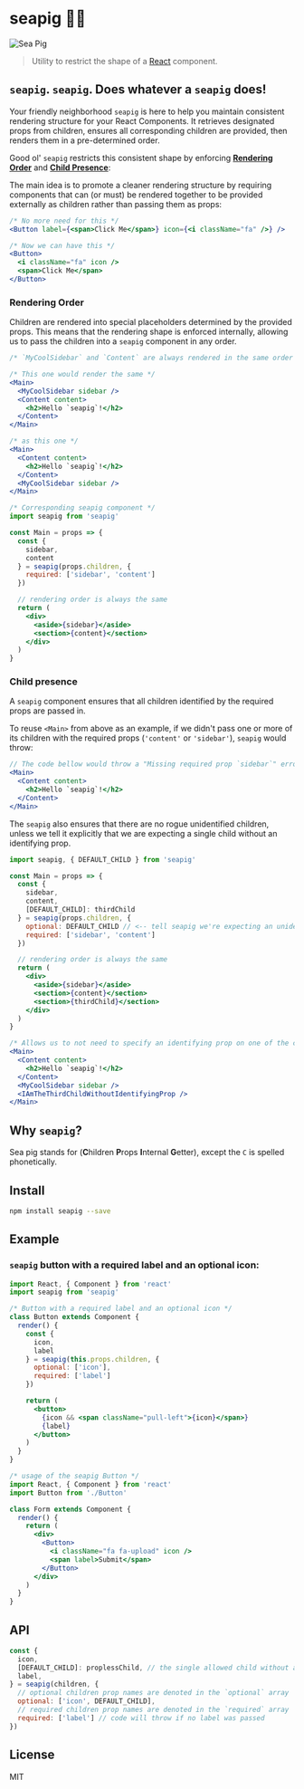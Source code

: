 # seapig 🌊🐷

![Sea Pig](https://media.giphy.com/media/X2C5xcQLdVGda/giphy.gif)

> Utility to restrict the shape of a [React](http://facebook.github.io/react/index.html) component.

## `seapig`. `seapig`. Does whatever a `seapig` does!

Your friendly neighborhood `seapig` is here to help you maintain consistent rendering structure for your React Components. It retrieves designated props from children, ensures all corresponding children are provided, then renders them in a pre-determined order.

Good ol' `seapig` restricts this consistent shape by enforcing [**Rendering Order**](#RenderingOrder) and [**Child Presence**](#ChildPresence):

The main idea is to promote a cleaner rendering structure
by requiring components that can (or must) be rendered together to be provided externally as children rather than passing them as props:

```jsx
/* No more need for this */
<Button label={<span>Click Me</span>} icon={<i className="fa" />} />

/* Now we can have this */
<Button>
  <i className="fa" icon />
  <span>Click Me</span>
</Button>
```

### <a name="RenderingOrder">Rendering Order</a>

Children are rendered into special placeholders determined by the provided props. This means that the rendering shape is enforced internally, allowing us to pass the children into a `seapig` component in any order.

```jsx
/* `MyCoolSidebar` and `Content` are always rendered in the same order no matter what order they are passed in */

/* This one would render the same */
<Main>
  <MyCoolSidebar sidebar />
  <Content content>
    <h2>Hello `seapig`!</h2>
  </Content>
</Main>

/* as this one */
<Main>
  <Content content>
    <h2>Hello `seapig`!</h2>
  </Content>
  <MyCoolSidebar sidebar />
</Main>

/* Corresponding seapig component */
import seapig from 'seapig'

const Main = props => {
  const {
    sidebar,
    content
  } = seapig(props.children, {
    required: ['sidebar', 'content']
  })

  // rendering order is always the same
  return (
    <div>
      <aside>{sidebar}</aside>
      <section>{content}</section>
    </div>
  )
}
```

### <a name="ChildPresence">Child presence</a>

A `seapig` component ensures that all children identified by the required props are passed in.

To reuse `<Main>` from above as an example, if we didn't pass one or more of its children with the required props (`'content'` or `'sidebar'`), `seapig` would throw:

```jsx
// The code bellow would throw a "Missing required prop `sidebar`" error
<Main>
  <Content content>
    <h2>Hello `seapig`!</h2>
  </Content>
</Main>
```

The `seapig` also ensures that there are no rogue unidentified children, unless we tell it explicitly that we are expecting a single child without an identifying prop.

```jsx
import seapig, { DEFAULT_CHILD } from 'seapig'

const Main = props => {
  const {
    sidebar,
    content,
    [DEFAULT_CHILD]: thirdChild
  } = seapig(props.children, {
    optional: DEFAULT_CHILD // <-- tell seapig we're expecting an unidentified child
    required: ['sidebar', 'content']
  })

  // rendering order is always the same
  return (
    <div>
      <aside>{sidebar}</aside>
      <section>{content}</section>
      <section>{thirdChild}</section>
    </div>
  )
}

/* Allows us to not need to specify an identifying prop on one of the children */
<Main>
  <Content content>
    <h2>Hello `seapig`!</h2>
  </Content>
  <MyCoolSidebar sidebar />
  <IAmTheThirdChildWithoutIdentifyingProp />
</Main>
```

## Why `seapig`?

Sea pig stands for (**C**hildren **P**rops **I**nternal **G**etter), except the `C` is spelled phonetically.

## Install

```bash
npm install seapig --save
```

## Example

### `seapig` button with a required label and an optional icon:

```jsx
import React, { Component } from 'react'
import seapig from 'seapig'

/* Button with a required label and an optional icon */
class Button extends Component {
  render() {
    const {
      icon,
      label
    } = seapig(this.props.children, {
      optional: ['icon'],
      required: ['label']
    })

    return (
      <button>
        {icon && <span className="pull-left">{icon}</span>}
        {label}
      </button>
    )
  }
}

/* usage of the seapig Button */
import React, { Component } from 'react'
import Button from './Button'

class Form extends Component {
  render() {
    return (
      <div>
        <Button>
          <i className="fa fa-upload" icon />
          <span label>Submit</span>
        </Button>
      </div>
    )
  }
}
```

## API

```js
const {
  icon,
  [DEFAULT_CHILD]: proplessChild, // the single allowed child without any props to get
  label,
} = seapig(children, {
  // optional children prop names are denoted in the `optional` array
  optional: ['icon', DEFAULT_CHILD],
  // required children prop names are denoted in the `required` array
  required: ['label'] // code will throw if no label was passed
})
```

## License

MIT
